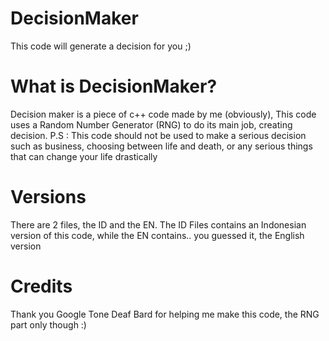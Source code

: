 # DecisionMaker
This code will generate a decision for you ;)

# What is DecisionMaker?
Decision maker is a piece of c++ code made by me (obviously),
This code uses a Random Number Generator (RNG) to do its main job, creating decision.
P.S : This code should not be used to make a serious decision such as business, choosing between life and death, or any serious things that can change your life drastically

# Versions
There are 2 files, the ID and the EN.
The ID Files contains an Indonesian version of this code, while the EN contains.. you guessed it, the English version

# Credits
Thank you Google Tone Deaf Bard for helping me make this code, the RNG part only though :)
